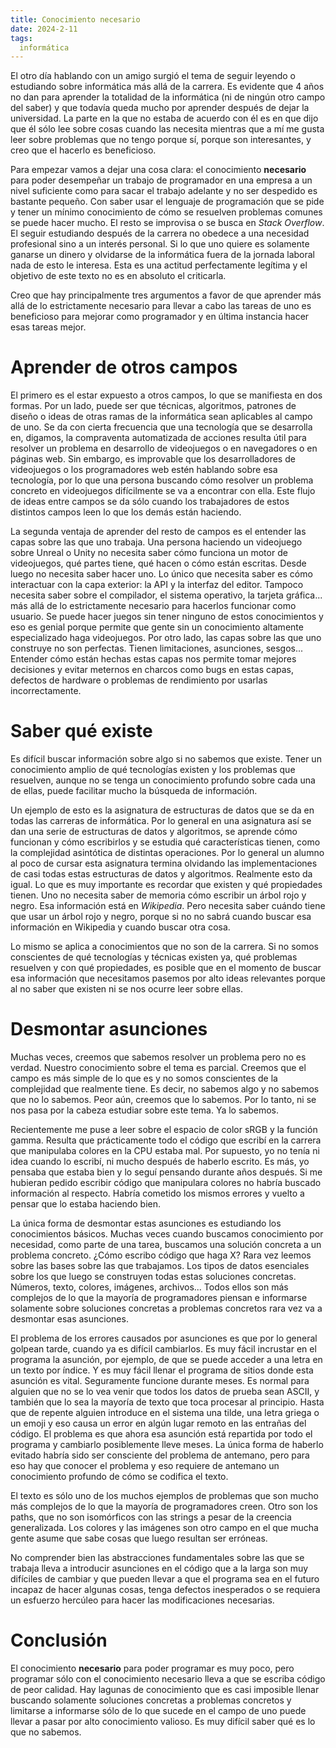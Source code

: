 ```yaml
---
title: Conocimiento necesario
date: 2024-2-11
tags:
  informática
---
```

El otro día hablando con un amigo surgió el tema de seguir leyendo o estudiando sobre informática más allá de la carrera. Es evidente que 4 años no dan para aprender la totalidad de la informática (ni de ningún otro campo del saber) y que todavía queda mucho por aprender después de dejar la universidad. La parte en la que no estaba de acuerdo con él es en que dijo que él sólo lee sobre cosas cuando las necesita mientras que a mí me gusta leer sobre problemas que no tengo porque sí, porque son interesantes, y creo que el hacerlo es beneficioso.

Para empezar vamos a dejar una cosa clara: el conocimiento **necesario** para poder desempeñar un trabajo de programador en una empresa a un nivel suficiente como para sacar el trabajo adelante y no ser despedido es bastante pequeño. Con saber usar el lenguaje de programación que se pide y tener un mínimo conocimiento de cómo se resuelven problemas comunes se puede hacer mucho. El resto se improvisa o se busca en _Stack Overflow_. El seguir estudiando después de la carrera no obedece a una necesidad profesional sino a un interés personal. Si lo que uno quiere es solamente ganarse un dinero y olvidarse de la informática fuera de la jornada laboral nada de esto le interesa. Esta es una actitud perfectamente legítima y el objetivo de este texto no es en absoluto el criticarla.

Creo que hay principalmente tres argumentos a favor de que aprender más allá de lo estrictamente necesario para llevar a cabo las tareas de uno es beneficioso para mejorar como programador y en última instancia hacer esas tareas mejor.

# Aprender de otros campos

El primero es el estar expuesto a otros campos, lo que se manifiesta en dos formas. Por un lado, puede ser que técnicas, algoritmos, patrones de diseño o ideas de otras ramas de la informática sean aplicables al campo de uno. Se da con cierta frecuencia que una tecnología que se desarrolla en, digamos, la compraventa automatizada de acciones resulta útil para resolver un problema en desarrollo de videojuegos o en navegadores o en páginas web. Sin embargo, es improvable que los desarrolladores de videojuegos o los programadores web estén hablando sobre esa tecnología, por lo que una persona buscando cómo resolver un problema concreto en videojuegos difícilmente se va a encontrar con ella. Este flujo de ideas entre campos se da sólo cuando los trabajadores de estos distintos campos leen lo que los demás están haciendo.

La segunda ventaja de aprender del resto de campos es el entender las capas sobre las que uno trabaja. Una persona haciendo un videojuego sobre Unreal o Unity no necesita saber cómo funciona un motor de videojuegos, qué partes tiene, qué hacen o cómo están escritas. Desde luego no necesita saber hacer uno. Lo único que necesita saber es cómo interactuar con la capa exterior: la API y la interfaz del editor. Tampoco necesita saber sobre el compilador, el sistema operativo, la tarjeta gráfica... más allá de lo estrictamente necesario para hacerlos funcionar como usuario. Se puede hacer juegos sin tener ninguno de estos conocimientos y eso es genial porque permite que gente sin un conocimiento altamente especializado haga videojuegos. Por otro lado, las capas sobre las que uno construye no son perfectas. Tienen limitaciones, asunciones, sesgos... Entender cómo están hechas estas capas nos permite tomar mejores decisiones y evitar meternos en charcos como bugs en estas capas, defectos de hardware o problemas de rendimiento por usarlas incorrectamente.

# Saber qué existe

Es difícil buscar información sobre algo si no sabemos que existe. Tener un conocimiento amplio de qué tecnologías existen y los problemas que resuelven, aunque no se tenga un conocimiento profundo sobre cada una de ellas, puede facilitar mucho la búsqueda de información.

Un ejemplo de esto es la asignatura de estructuras de datos que se da en todas las carreras de informática. Por lo general en una asignatura así se dan una serie de estructuras de datos y algoritmos, se aprende cómo funcionan y cómo escribirlos y se estudia qué características tienen, como la complejidad asintótica de distintas operaciones. Por lo general un alumno al poco de cursar esta asignatura termina olvidando las implementaciones de casi todas estas estructuras de datos y algoritmos. Realmente esto da igual. Lo que es muy importante es recordar que existen y qué propiedades tienen. Uno no necesita saber de memoria cómo escribir un árbol rojo y negro. Esa información está en _Wikipedia_. Pero necesita saber cuándo tiene que usar un árbol rojo y negro, porque si no no sabrá cuando buscar esa información en Wikipedia y cuando buscar otra cosa.

Lo mismo se aplica a conocimientos que no son de la carrera. Si no somos conscientes de qué tecnologías y técnicas existen ya, qué problemas resuelven y con qué propiedades, es posible que en el momento de buscar esa información que necesitamos pasemos por alto ideas relevantes porque al no saber que existen ni se nos ocurre leer sobre ellas.

# Desmontar asunciones

Muchas veces, creemos que sabemos resolver un problema pero no es verdad. Nuestro conocimiento sobre el tema es parcial. Creemos que el campo es más simple de lo que es y no somos conscientes de la complejidad que realmente tiene. Es decir, no sabemos algo y no sabemos que no lo sabemos. Peor aún, creemos que lo sabemos. Por lo tanto, ni se nos pasa por la cabeza estudiar sobre este tema. Ya lo sabemos.

Recientemente me puse a leer sobre el espacio de color sRGB y la función gamma. Resulta que prácticamente todo el código que escribí en la carrera que manipulaba colores en la CPU estaba mal. Por supuesto, yo no tenía ni idea cuando lo escribí, ni mucho después de haberlo escrito. Es más, yo pensaba que estaba bien y lo seguí pensando durante años después. Si me hubieran pedido escribir código que manipulara colores no habría buscado información al respecto. Habría cometido los mismos errores y vuelto a pensar que lo estaba haciendo bien.

La única forma de desmontar estas asunciones es estudiando los conocimientos básicos. Muchas veces cuando buscamos conocimiento por necesidad, como parte de una tarea, buscamos una solución concreta a un problema concreto. ¿Cómo escribo código que haga X? Rara vez leemos sobre las bases sobre las que trabajamos. Los tipos de datos esenciales sobre los que luego se construyen todas estas soluciones concretas. Números, texto, colores, imágenes, archivos... Todos ellos son más complejos de lo que la mayoría de programadores piensan e informarse solamente sobre soluciones concretas a problemas concretos rara vez va a desmontar esas asunciones.

El problema de los errores causados por asunciones es que por lo general golpean tarde, cuando ya es difícil cambiarlos. Es muy fácil incrustar en el programa la asunción, por ejemplo, de que se puede acceder a una letra en un texto por índice. Y es muy fácil llenar el programa de sitios donde esta asunción es vital. Seguramente funcione durante meses. Es normal para alguien que no se lo vea venir que todos los datos de prueba sean ASCII, y también que lo sea la mayoría de texto que toca procesar al principio. Hasta que de repente alguien introduce en el sistema una tilde, una letra griega o un emoji y eso causa un error en algún lugar remoto en las entrañas del código. El problema es que ahora esa asunción está repartida por todo el programa y cambiarlo posiblemente lleve meses. La única forma de haberlo evitado habría sido ser consciente del problema de antemano, pero para eso hay que conocer el problema y eso requiere de antemano un conocimiento profundo de cómo se codifica el texto.

El texto es sólo uno de los muchos ejemplos de problemas que son mucho más complejos de lo que la mayoría de programadores creen. Otro son los paths, que no son isomórficos con las strings a pesar de la creencia generalizada. Los colores y las imágenes son otro campo en el que mucha gente asume que sabe cosas que luego resultan ser erróneas.

No comprender bien las abstracciones fundamentales sobre las que se trabaja lleva a introducir asunciones en el código que a la larga son muy difíciles de cambiar y que pueden llevar a que el programa sea en el futuro incapaz de hacer algunas cosas, tenga defectos inesperados o se requiera un esfuerzo hercúleo para hacer las modificaciones necesarias.

# Conclusión

El conocimiento **necesario** para poder programar es muy poco, pero programar sólo con el conocimiento necesario lleva a que se escriba código de peor calidad. Hay lagunas de conocimiento que es casi imposible llenar buscando solamente soluciones concretas a problemas concretos y limitarse a informarse sólo de lo que sucede en el campo de uno puede llevar a pasar por alto conocimiento valioso. Es muy difícil saber qué es lo que no sabemos.
